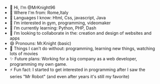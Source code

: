 - 👋 Hi, I’m @MrKnight96
- 🛫 Where I'm from: Rome,Italy 
- 🧐 Languages ​​I know: Html, Css, javascript, Java
- 👀 I’m interested in gym, programming, videomaker
- 🌱 I’m currently learning: Python, PHP, Dash
- 💞️ I’m looking to collaborate in the: creation and design of websites and apps
- 😄 Pronouns: Mr.Knight (basic)
- 🤩 Things I can't do without: programming, learning new things, watching lots of movies
- ✨ Future plans: Working for a big company as a web developer, programming my own game.
- ⚡ Fun fact: I started to get interested in programming after I saw the series "Mr Robot" (and even after years it's still my favorite)

<!---
MrKnight96/MrKnight96 is a ✨ special ✨ repository because its `README.md` (this file) appears on your GitHub profile.
You can click the Preview link to take a look at your changes.
--->
